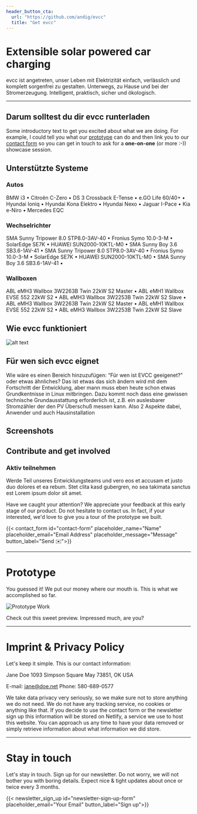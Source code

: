 ```yaml
---
header_button_cta:
  url: "https://github.com/andig/evcc"
  title: "Get evcc"
---
```


# Extensible solar powered car charging

evcc ist angetreten, unser Leben mit Elektrizität einfach, verlässlich und komplett sorgenfrei zu gestalten. Unterwegs, zu Hause und bei der Stromerzeugung. Intelligent, praktisch, sicher und ökologisch.

---

## Darum solltest du dir evcc runterladen

Some introductory text to get you excited about what we are doing. For example, I could tell you what our [prototype](#prototype) can do and then link you to our [contact form](#contact-form) so you can get in touch to ask for a **one-on-one** (or more :-)) showcase session.

## Unterstützte Systeme

### Autos

BMW i3 • Citroën C-Zero • DS 3 Crossback E-Tense • e.GO Life 60/40+ • Hyundai Ioniq • Hyundai Kona Elektro • Hyundai Nexo • Jaguar I-Pace • Kia e-Niro • Mercedes EQC

### Wechselrichter

SMA Sunny Tripower 8.0 STP8.0-3AV-40 • Fronius Symo 10.0-3-M • SolarEdge SE7K • HUAWEI SUN2000-10KTL-M0 • SMA Sunny Boy 3.6 SB3.6-1AV-41 • SMA Sunny Tripower 8.0 STP8.0-3AV-40 • Fronius Symo 10.0-3-M • SolarEdge SE7K • HUAWEI SUN2000-10KTL-M0 • SMA Sunny Boy 3.6 SB3.6-1AV-41 •

### Wallboxen

ABL eMH3 Wallbox 3W2263B Twin 22kW S2 Master • ABL eMH1 Wallbox EVSE 552 22kW S2 • ABL eMH3 Wallbox 3W2253B Twin 22kW S2 Slave • ABL eMH3 Wallbox 3W2263B Twin 22kW S2 Master • ABL eMH1 Wallbox EVSE 552 22kW S2 • ABL eMH3 Wallbox 3W2253B Twin 22kW S2 Slave

## Wie evcc funktioniert

![alt text](/img/schema.png "title")

## Für wen sich evcc eignet

Wie wäre es einen Bereich hinzuzufügen: “Für wen ist EVCC geeigenet?” oder etwas ähnliches? Das ist etwas das sich ändern wird mit dem Fortschritt der Entwicklung, aber mann muss eben heute schon etwas Grundkentnisse in Linux mitbringen. Dazu kommt noch dass eine gewissen technische Grundausstattung erforderlich ist, z.B. ein auslesbarer Stromzähler der den PV Überschuß messen kann. Also 2 Aspekte dabei, Anwender und auch Hausinstallation

## Screenshots

## Contribute and get involved

### Aktiv teilnehmen

Werde Teil unseres Entwicklungsteams und vero eos et accusam et justo duo dolores et ea rebum. Stet clita kasd gubergren, no sea takimata sanctus est Lorem ipsum dolor sit amet.

Have we caught your attention? We appreciate your feedback at this early stage of our product. Do not hesitate to contact us. In fact, if your interested, we'd love to give you a tour of the prototype we built.

{{< contact_form id="contact-form" placeholder_name="Name" placeholder_email="Email Address" placeholder_message="Message" button_label="Send ✉️">}}

---

# Prototype

You guessed it! We put our money where our mouth is. This is what we accomplished so far.

![Prototype Work](images/prototype.jpg) <!-- https://www.pexels.com/search/product%20testing/ -->

Check out this sweet preview. Impressed much, are you?

---

# Imprint & Privacy Policy

Let's keep it simple. This is our contact information:

Jane Doe
1093 Simpson Square
May 73851, OK
USA

E-mail: jane@doe.net
Phone: 580-689-0577

We take data privacy very seriously, so we make sure not to store anything we do not need. We do not have any tracking service, no cookies or anything like that. If you decide to use the contact form or the newsletter sign up this information will be stored on Netlify, a service we use to host this website. You can approach us any time to have your data removed or simply retrieve information about what information we did store.

---

# Stay in touch

Let's stay in touch. Sign up for our newsletter. Do not worry, we will not bother you with boring details. Expect nice & tight updates about once or twice every 3 months.

{{< newsletter_sign_up id="newsletter-sign-up-form" placeholder_email="Your Email" button_label="Sign up">}}
